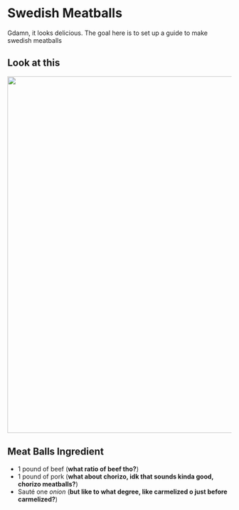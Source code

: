 # Swedish Meatballs

Gdamn, it looks delicious. The goal here is to set up a guide to make swedish meatballs 

## Look at this

<img src="https://pinchofyum.com/wp-content/uploads/Swedish-Meatballs-Square-1.jpg" width="800">

## Meat Balls Ingredient

- 1 pound of beef (**what ratio of beef tho?**)
- 1 pound of pork (**what about chorizo, idk that sounds kinda good, chorizo meatballs?**)
- Sauté one *onion* (**but like to what degree, like carmelized o just before carmelized?**)
